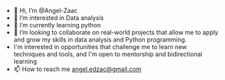 - 👋 Hi, I’m @Angel-Zaac
- 👀 I’m interested in Data analysis
- 🌱 I’m currently learning python 
- 💞️ I’m looking to collaborate on real-world projects that allow me to apply and grow my skills in data analysis and Python programming.
- I'm interested in opportunities that challenge me to learn new techniques and tools, and I'm open to mentorship and bidirectional learning
- 📫 How to reach me angel.edzac@gmail.com

<!---
Angel-Zaac/Angel-Zaac is a ✨ special ✨ repository because its `README.md` (this file) appears on your GitHub profile.
You can click the Preview link to take a look at your changes.
--->
